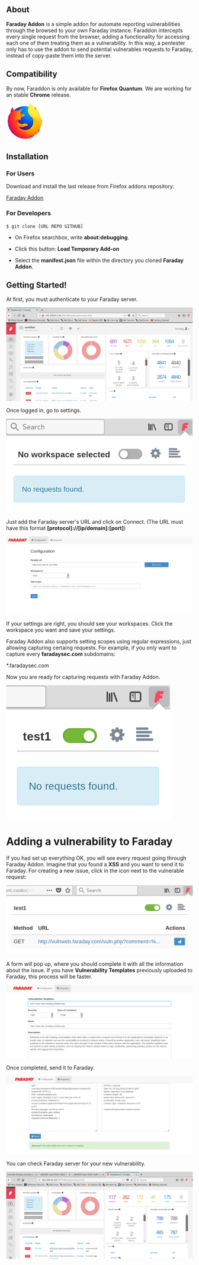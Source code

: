 ## About

**Faraday Addon** is a simple addon for automate reporting vulnerabilities through the browsed to your own Faraday instance. Faraddon intercepts every single request from the browser, adding a functionality for accessing each one of them treating them as a vulnerability. In this way, a pentester only has to use the addon to send potential vulnerables requests to Faraday, instead of copy-paste them into the server.

## Compatibility

By now, Faraddon is only available for **Firefox Quantum**. We are working for an stable **Chrome** release.

![](images/wiki/firefox-icon.png)

## Installation

### For Users

Download and install the last release from Firefox addons repository:

[Faraday Addon](https://addons.mozilla.org/es/firefox/addon/faraday-addon/)

### For Developers

```
$ git clone [URL REPO GITHUB]

```

* On Firefox searchbox, write **about:debugging**.

* Click this button: **Load Temporary Add-on**

* Select the **manifest.json** file within the directory you cloned **Faraday Addon**.


## Getting Started!

At first, you must authenticate to your Faraday server.

![](images/wiki/1.png)

Once logged in, go to settings.

![](images/wiki/2.png)

Just add the Faraday server's URL and click on Connect. (The URL must have this format **[protocol]://[ip/domain]:[port]**)

![](images/wiki/3.png)

If your settings are right, you should see your workspaces. Click the workspace you want and save your settings.

Faraday Addon also supports setting scopes using regular expressions, just allowing capturing certaing requests. For example, if you only want to capture every **faradaysec.com** subdomains:

*.faradaysec.com

Now you are ready for capturing requests with Faraday Addon.

![](images/wiki/4.png)

# Adding a vulnerability to Faraday

If you had set up everything OK, you will see every request going through Faraday Addon. Imagine that you found a **XSS** and you want to send it to Faraday. For creating a new issue, click in the icon next to the vulnerable request:

![](images/wiki/5.png)

A form will pop up, where you should complete it with all the information about the issue. If you have **Vulnerability Templates** previously uploaded to Faraday, this process will be faster.

![](images/wiki/6.png)

Once completed, send it to Faraday.

![](images/wiki/7.png)

You can check Faraday server for your new vulnerability.

![](images/wiki/8.png)
